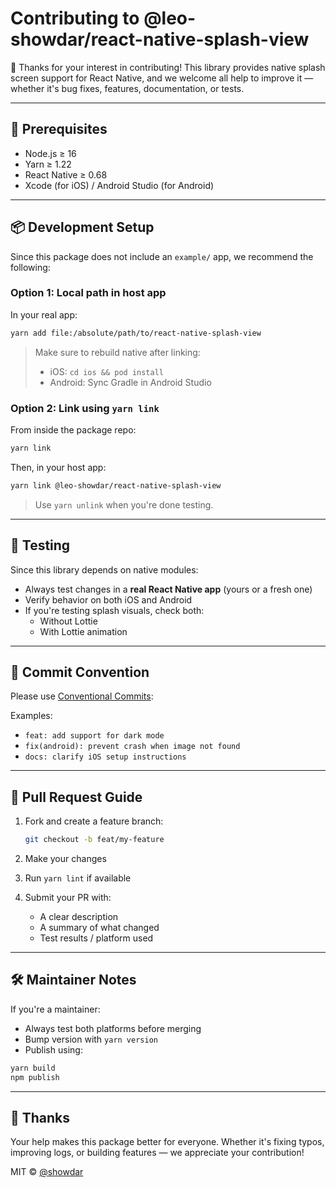 # Contributing to @leo-showdar/react-native-splash-view

🎉 Thanks for your interest in contributing! This library provides native splash screen support for React Native, and we welcome all help to improve it — whether it's bug fixes, features, documentation, or tests.

---

## 🧰 Prerequisites

- Node.js ≥ 16
- Yarn ≥ 1.22
- React Native ≥ 0.68
- Xcode (for iOS) / Android Studio (for Android)

---

## 📦 Development Setup

Since this package does not include an `example/` app, we recommend the following:

### Option 1: Local path in host app

In your real app:

```sh
yarn add file:/absolute/path/to/react-native-splash-view
```

> Make sure to rebuild native after linking:
>
> - iOS: `cd ios && pod install`
> - Android: Sync Gradle in Android Studio

### Option 2: Link using `yarn link`

From inside the package repo:

```bash
yarn link
```

Then, in your host app:

```bash
yarn link @leo-showdar/react-native-splash-view
```

> Use `yarn unlink` when you're done testing.

---

## 🧪 Testing

Since this library depends on native modules:

- Always test changes in a **real React Native app** (yours or a fresh one)
- Verify behavior on both iOS and Android
- If you're testing splash visuals, check both:
  - Without Lottie
  - With Lottie animation

---

## 📄 Commit Convention

Please use [Conventional Commits](https://www.conventionalcommits.org):

Examples:

- `feat: add support for dark mode`
- `fix(android): prevent crash when image not found`
- `docs: clarify iOS setup instructions`

---

## 🚀 Pull Request Guide

1. Fork and create a feature branch:

   ```bash
   git checkout -b feat/my-feature
   ```

2. Make your changes

3. Run `yarn lint` if available

4. Submit your PR with:
   - A clear description
   - A summary of what changed
   - Test results / platform used

---

## 🛠 Maintainer Notes

If you're a maintainer:

- Always test both platforms before merging
- Bump version with `yarn version`
- Publish using:

```bash
yarn build
npm publish
```

---

## 🙏 Thanks

Your help makes this package better for everyone. Whether it's fixing typos, improving logs, or building features — we appreciate your contribution!

MIT © [@showdar](https://github.com/caongocquy)
